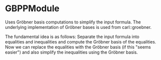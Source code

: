 # GBPPModule

Uses Gröbner basis computations to simplify the input formula.
The underlying implementation of Gröbner bases is used from carl::groebner.

The fundamental idea is as follows:
Separate the input formula into equalities and inequalities and compute the Gröbner basis of the equalities.
Now we can replace the equalities with the Gröbner basis (if this "seems easier") and also simplify the inequalities using the Gröbner basis.